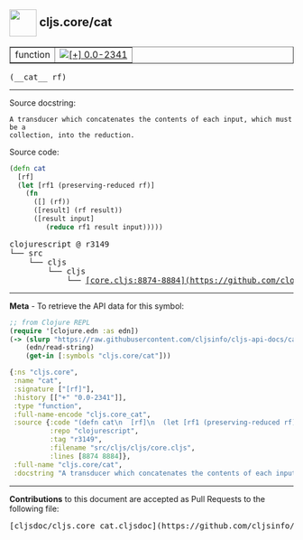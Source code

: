 ## <img width="48px" valign="middle" src="http://i.imgur.com/Hi20huC.png"> cljs.core/cat

 <table border="1">
<tr>

<td>function</td>
<td><a href="https://github.com/cljsinfo/cljs-api-docs/tree/0.0-2341"><img valign="middle" alt="[+] 0.0-2341" src="https://img.shields.io/badge/+-0.0--2341-lightgrey.svg"></a> </td>
</tr>
</table>

 <samp>
(__cat__ rf)<br>
</samp>

---




Source docstring:

```
A transducer which concatenates the contents of each input, which must be a
collection, into the reduction.
```

Source code:

```clj
(defn cat
  [rf]
  (let [rf1 (preserving-reduced rf)]  
    (fn
      ([] (rf))
      ([result] (rf result))
      ([result input]
         (reduce rf1 result input)))))
```

 <pre>
clojurescript @ r3149
└── src
    └── cljs
        └── cljs
            └── <ins>[core.cljs:8874-8884](https://github.com/clojure/clojurescript/blob/r3149/src/cljs/cljs/core.cljs#L8874-L8884)</ins>
</pre>


---

__Meta__ - To retrieve the API data for this symbol:

```clj
;; from Clojure REPL
(require '[clojure.edn :as edn])
(-> (slurp "https://raw.githubusercontent.com/cljsinfo/cljs-api-docs/catalog/cljs-api.edn")
    (edn/read-string)
    (get-in [:symbols "cljs.core/cat"]))
```

```clj
{:ns "cljs.core",
 :name "cat",
 :signature ["[rf]"],
 :history [["+" "0.0-2341"]],
 :type "function",
 :full-name-encode "cljs.core_cat",
 :source {:code "(defn cat\n  [rf]\n  (let [rf1 (preserving-reduced rf)]  \n    (fn\n      ([] (rf))\n      ([result] (rf result))\n      ([result input]\n         (reduce rf1 result input)))))",
          :repo "clojurescript",
          :tag "r3149",
          :filename "src/cljs/cljs/core.cljs",
          :lines [8874 8884]},
 :full-name "cljs.core/cat",
 :docstring "A transducer which concatenates the contents of each input, which must be a\ncollection, into the reduction."}

```

---

__Contributions__ to this document are accepted as Pull Requests to the following file:

 <pre>
[cljsdoc/cljs.core_cat.cljsdoc](https://github.com/cljsinfo/cljs-api-docs/blob/master/cljsdoc/cljs.core_cat.cljsdoc)
</pre>

